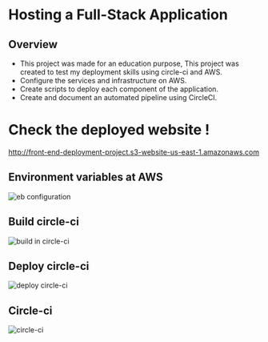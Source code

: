 # Hosting a Full-Stack Application

## Overview
 
- This project was made for an education purpose, This project was created to test my deployment skills using circle-ci and AWS.
- Configure the services and infrastructure on AWS.
- Create scripts to deploy each component of the application.
- Create and document an automated pipeline using CircleCI.

# Check the deployed website !
  
http://front-end-deployment-project.s3-website-us-east-1.amazonaws.com

 ## Environment variables at AWS 

![eb configuration](https://user-images.githubusercontent.com/74258945/188183501-e08b3197-20e2-452d-8040-a66febbaff29.png)


## Build circle-ci


![build in circle-ci](https://user-images.githubusercontent.com/74258945/188190735-95292e50-013c-43d3-b199-146f016cdd21.png)


## Deploy circle-ci


![deploy circle-ci](https://user-images.githubusercontent.com/74258945/188190806-5124c1cc-e41c-4d82-9e6c-bd5867577fa8.png)


## Circle-ci

![circle-ci](https://user-images.githubusercontent.com/74258945/188191399-cb0c8b9b-fc0f-4873-9f3d-6d15207c3bad.png)

